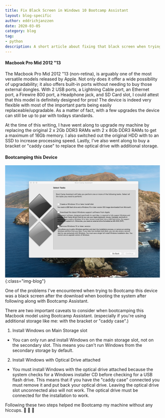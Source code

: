 ```yaml
---
title: Fix Black Screen in Windows 10 Bootcamp Assistant
layout: blog-specific
author: eddrichjanzzen
date: 2020-03-05
category: blog
tag: 
- python
description: A short article about fixing that black screen when trying to Bootcamp to a Mid2012 Macbook Pro.
---
```


#### Macbook Pro Mid 2012 "13

The Macbook Pro Mid 2012 "13 (non-retina), is arguably one of the most versatile models released by Apple. Not only does it offer a wide possibility of upgradability; it also offers built-in ports without needing to buy those external dongles. With 2 USB ports, a Lightning Cable port, an Ethernet port, a Firewire 800 port, a Headphone jack, and SD Card slot, I could attest that this model is definitely designed for pros! The device is indeed very flexible with most of the important parts being easily replaceable/upgradable. As a matter of fact, with a few upgrades the device can still be up to par with todays standards. 

At the time of this writing, I have went along to upgrade my machine by replacing the original 2 x 2Gb DDR3 RAMs with 2 x 8Gb DDR3 RAMs to get a maximum of 16Gb memory. I also switched out the original HDD with to an SSD to increase processing speed. Lastly, I've also went along to buy a bracket or "caddy case" to replace the optical drive with additional storage. 

#### Bootcamping this Device

![Bootcamp](/assets/images/bootcamp.png){:class="img-blog"}

One of the problems I've encountered when trying to Bootcamp this device was a black screen after the download when booting the system after following along with Bootcamp Assistant.

There are two important caveats to consider when bootcamping this Macbook model using Bootcamp Assistant. (especially if you're using additional storage like me: with the bracket or "caddy case".) 

1. Install Windows on Main Storage slot
* You can only run and install Windows on the main storage slot, not on the secondary slot. This means you can't run Windows from the secondary storage by default. 

2. Install Windows with Optical Drive attached
* You must install Windows with the optical drive attached because the system checks for a Windows installer CD before checking for a USB flash drive. This means that if you have the "caddy case" connected you must remove it and put back your optical drive. Leaving the optical drive slot unconnected also will not work. The optical drive must be connected for the installation to work. 
 
Following these two steps helped me Bootcamp my machine without any hiccups. 
:clap: :clap: :clap:










